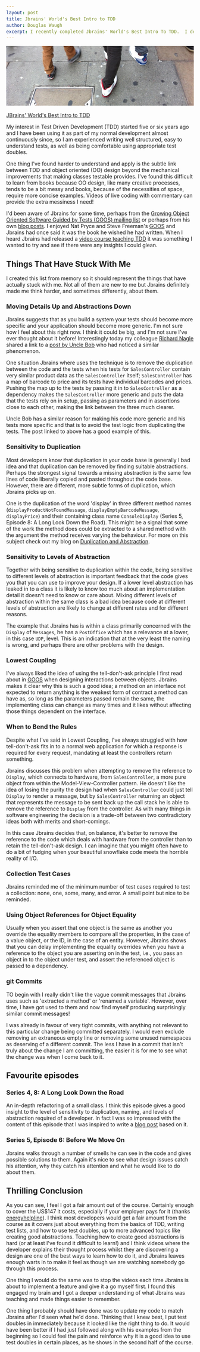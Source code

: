 ```yaml
---
layout: post
title: Jbrains' World's Best Intro to TDD
author: Douglas Waugh
excerpt: I recently completed Jbrains' World's Best Intro To TDD.  I decided to write this blog post to collect my thoughts.
---
```


![A family wearing Jordans'](/assets/images/family-jordans.jpg "A family wearing Jordans")

[JBrains' World's Best Intro to TDD](http://online-training.jbrains.ca/p/wbitdd-01)

My interest in Test Driven Development (TDD) started five or six years ago and I have been using it as part of my normal development almost continuously since, so I am experienced writing well structured, easy to understand tests, as well as being comfortable using appropriate test doubles.

One thing I've found harder to understand and apply is the subtle link between TDD and object oriented (OO) design beyond the mechanical improvements that making classes testable provides.  I've found this difficult to learn from books because OO design, like many creative processes, tends to be a bit messy and books, because of the necessities of space, require more concise examples.  Videos of live coding with commentary can provide the extra messiness I need!

I'd been aware of Jbrains for some time, perhaps from the [Growing Object Oriented Software Guided by Tests (GOOS) mailing list](https://groups.google.com/forum/#!forum/growing-object-oriented-software) or perhaps from his own [blog posts](http://blog.thecodewhisperer.com/).  I enjoyed Nat Pryce and Steve Freeman's [GOOS](https://www.amazon.co.uk/Growing-Object-Oriented-Software-Guided-Signature/dp/0321503627) and Jbrains had once said it was the book he wished he had written.  When I heard Jbrains had released a [video course teaching TDD](http://online-training.jbrains.ca/p/wbitdd-01) it was something I wanted to try and see if there were any insights I could glean.

Things That Have Stuck With Me
---

I created this list from memory so it should represent the things that have actually stuck with me.  Not all of them are new to me but Jbrains definitely made me think harder, and sometimes differently, about them.

### Moving Details Up and Abstractions Down

Jbrains suggests that as you build a system your tests should become more specific and your application should become more generic.  I'm not sure how I feel about this right now.  I think it could be big, and I'm not sure I've ever thought about it before!  Interestingly today my colleague [Richard Nagle](https://twitter.com/richard_nagle) shared a link to a [post by Uncle Bob](http://blog.cleancoder.com/uncle-bob/2017/03/03/TDD-Harms-Architecture.html) who had noticed a similar phenomenon.

One situation Jbrains where uses the technique is to remove the duplication between the code and the tests when his tests for `SalesController` contain very similar product data as the `SalesController` itself; `SalesController` has a map of barcode to price and its tests have individual barcodes and prices.  Pushing the map up to the tests by passing it in to `SalesController` as a dependency makes the `SalesController` more generic and puts the data that the tests rely on in setup, passing as parameters and in assertions close to each other, making the link between the three much clearer.

Uncle Bob has a similar reason for making his code more generic and his tests more specific and that is to avoid the test logic from duplicating the tests.  The post linked to above has a good example of this.

### Sensitivity to Duplication

Most developers know that duplication in your code base is generally I bad idea and that duplication can be removed by finding suitable abstractions.  Perhaps the strongest signal towards a missing abstraction is the same few lines of code liberally copied and pasted throughout the code base.  However, there are different, more subtle forms of duplication, which Jbrains picks up on.

One is the duplication of the word 'display' in three different method names (`displayProductNotFoundMessage`, `displayEmptyBarcodeMessage`, `displayPrice`) and their containing class name `ConsoleDisplay` (Series 5, Episode 8: A Long Look Down the Road).  This might be a signal that some of the work the method does could be extracted to a shared method with the argument the method receives varying the behaviour.  For more on this subject check out my blog on [Duplication and Abstraction](/2017/02/01/duplication-and-abstraction/).

### Sensitivity to Levels of Abstraction

Together with being sensitive to duplication within the code, being sensitive to different levels of abstraction is important feedback that the code gives you that you can use to improve your design.  If a lower level abstraction has leaked in to a class it is likely to know too much about an implementation detail it doesn't need to know or care about.  Mixing different levels of abstraction within the same class is a bad idea because code at different levels of abstraction are likely to change at different rates and for different reasons.

The example that Jbrains has is within a class primarily concerned with the `Display` of `Messages`, he has a `PostOffice` which has a relevance at a lower, in this case `UDP`, level.  This is an indication that at the very least the naming is wrong, and perhaps there are other problems with the design.

### Lowest Coupling

I've always liked the idea of using the tell-don't-ask principle I first read about in [GOOS](https://www.amazon.co.uk/Growing-Object-Oriented-Software-Guided-Signature/dp/0321503627) when designing interactions between objects.  Jbrains makes it clear why this is such a good idea; a method on an interface not expected to return anything is the weakest form of contract a method can have as, so long as the parameters passed remain the same, the implementing class can change as many times and it likes without affecting those things dependent on the interface.

### When to Bend the Rules

Despite what I've said in Lowest Coupling, I've always struggled with how tell-don't-ask fits in to a normal web application for which a response is required for every request, mandating at least the controllers return something.

Jbrains discusses this problem when attempting to remove the reference to `Display`, which connects to hardware, from `SalesController`, a more pure object from within the Model-View-Controller pattern.  He doesn't like the idea of losing the purity the design had when `SalesController` could just tell `Display` to render a message, but by `SalesController` returning an object that represents the message to be sent back up the call stack he is able to remove the reference to `Display` from the controller.  As with many things in software engineering the decision is a trade-off between two contradictory ideas both with merits and short-comings.

In this case Jbrains decides that, on balance, it's better to remove the reference to the code which deals with hardware from the controller than to retain the tell-don't-ask design.  I can imagine that you might often have to do a bit of fudging when your beautiful snowflake code meets the horrible reality of I/O.

### Collection Test Cases

Jbrains reminded me of the minimum number of test cases required to test a collection: none, one, some, many, and error.  A small point but nice to be reminded.

### Using Object References for Object Equality

Usually when you assert that one object is the same as another you override the equality members to compare all the properties, in the case of a value object, or the ID, in the case of an entity.  However, Jbrains shows that you can delay implementing the equality overrides when you have a reference to the object you are asserting on in the test, i.e., you pass an object in to the object under test, and assert the referenced object is passed to a dependency.

### git Commits

TO begin with I really didn't like the vague commit messages that Jbrains uses such as 'extracted a method' or 'renamed a variable'.  However, over time, I have got used to them and now find myself producing surprisingly similar commit messages!

I was already in favour of very tight commits, with anything not relevant to this particular change being committed separately.  I would even exclude removing an extraneous empty line or removing some unused namespaces as deserving of a different commit.  The less I have in a commit that isn't truly about the change I am committing, the easier it is for me to see what the change was when I come back to it.

Favourite episodes
---

### Series 4, 8: A Long Look Down the Road

An in-depth refactoring of a small class.  I think this episode gives a good insight to the level of sensitivity to duplication, naming, and levels of abstraction required of a developer.  In fact I was so impressed with the content of this episode that I was inspired to write a [blog post](/2017/02/01//duplication-and-abstraction/) based on it.

### Series 5, Episode 6: Before We Move On

Jbrains walks through a number of smells he can see in the code and gives possible solutions to them.  Again it's nice to see what design issues catch his attention, why they catch his attention and what he would like to do about them.

Thrilling Conclusion
---

As you can see, I feel I got a fair amount out of the course.  Certainly enough to cover the US$147 it costs, especially if your employer pays for it (thanks [energyhelpline](https://www.energyhelpline.com/fri/)).  I think most developers would get a fair amount from the course as it covers just about everything from the basics of TDD, writing test lists, and how to use test doubles, up to more advanced topics like creating good abstractions.  Teaching how to create good abstractions is hard (or at least I've found it difficult to learn!) and I think videos where the developer explains their thought process whilst they are discovering a design are one of the best ways to learn how to do it, and Jbrains leaves enough warts in to make it feel as though we are watching somebody go through this process.

One thing I would do the same was to stop the videos each time Jbrains is about to implement a feature and give it a go myself first.  I found this engaged my brain and I got a deeper understanding of what Jbrains was teaching and made things easier to remember.

One thing I probably should have done was to update my code to match Jbrains after I'd seen what he'd done.  Thinking that I knew best, I put test doubles in immediately because it looked like the right thing to do.  It would have been better if I had just followed along with his examples from the beginning so I could feel the pain and reinforce why it is a good idea to use test doubles in certain places, as he shows in the second half of the course.